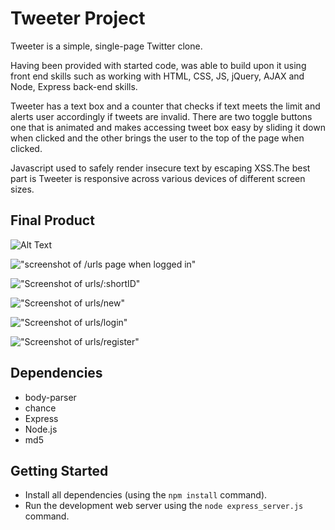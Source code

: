 # Tweeter Project

Tweeter is a simple, single-page Twitter clone.

Having been provided with started code, was able to build upon it using front end skills such as working with HTML, CSS, JS, jQuery, AJAX and Node, Express back-end skills. 

Tweeter has a text box and a counter that checks if text meets the limit and alerts user accordingly if tweets are invalid. There are two toggle buttons one that is animated and makes accessing tweet box easy by sliding it down when clicked and the other brings the user to the top of the page when clicked. 

Javascript used to safely render insecure text by escaping XSS.The best part is Tweeter is responsive across various devices of different screen sizes. 


## Final Product

![Alt Text]()

!["screenshot of /urls page when logged in"]()

!["Screenshot of urls/:shortID"]()

!["Screenshot of urls/new"]()

!["Screenshot of urls/login"]()

!["Screenshot of urls/register"]()


## Dependencies

- body-parser
- chance
- Express
- Node.js
- md5


## Getting Started

- Install all dependencies (using the `npm install` command).
- Run the development web server using the `node express_server.js` command.